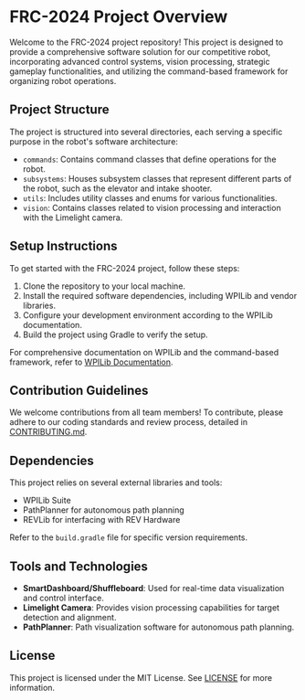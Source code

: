 # FRC-2024 Project Overview

Welcome to the FRC-2024 project repository! This project is designed to provide a comprehensive software solution for our competitive robot, incorporating advanced control systems, vision processing, strategic gameplay functionalities, and utilizing the command-based framework for organizing robot operations.

## Project Structure

The project is structured into several directories, each serving a specific purpose in the robot's software architecture:

- `commands`: Contains command classes that define operations for the robot.
- `subsystems`: Houses subsystem classes that represent different parts of the robot, such as the elevator and intake shooter.
- `utils`: Includes utility classes and enums for various functionalities.
- `vision`: Contains classes related to vision processing and interaction with the Limelight camera.

## Setup Instructions

To get started with the FRC-2024 project, follow these steps:

1. Clone the repository to your local machine.
2. Install the required software dependencies, including WPILib and vendor libraries.
3. Configure your development environment according to the WPILib documentation.
4. Build the project using Gradle to verify the setup.

For comprehensive documentation on WPILib and the command-based framework, refer to [WPILib Documentation](https://docs.wpilib.org/en/stable/index.html).

## Contribution Guidelines

We welcome contributions from all team members! To contribute, please adhere to our coding standards and review process, detailed in [CONTRIBUTING.md](CONTRIBUTING.md).

## Dependencies

This project relies on several external libraries and tools:

- WPILib Suite
- PathPlanner for autonomous path planning
- REVLib for interfacing with REV Hardware

Refer to the `build.gradle` file for specific version requirements.

## Tools and Technologies

- **SmartDashboard/Shuffleboard**: Used for real-time data visualization and control interface.
- **Limelight Camera**: Provides vision processing capabilities for target detection and alignment.
- **PathPlanner**: Path visualization software for autonomous path planning.

## License

This project is licensed under the MIT License. See [LICENSE](LICENSE) for more information.

